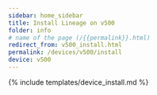 ```yaml
---
sidebar: home_sidebar
title: Install Lineage on v500
folder: info
# name of the page (/{{permalink}}.html)
redirect_from: v500_install.html
permalink: /devices/v500/install
device: v500
---
```

{% include templates/device_install.md %}
